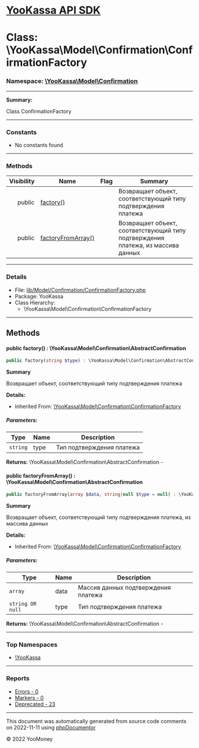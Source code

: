 # [YooKassa API SDK](../home.md)

# Class: \YooKassa\Model\Confirmation\ConfirmationFactory
### Namespace: [\YooKassa\Model\Confirmation](../namespaces/yookassa-model-confirmation.md)
---
**Summary:**

Class ConfirmationFactory


---
### Constants
* No constants found

---
### Methods
| Visibility | Name | Flag | Summary |
| ----------:| ---- | ---- | ------- |
| public | [factory()](../classes/YooKassa-Model-Confirmation-ConfirmationFactory.md#method_factory) |  | Возвращает объект, соответствующий типу подтверждения платежа |
| public | [factoryFromArray()](../classes/YooKassa-Model-Confirmation-ConfirmationFactory.md#method_factoryFromArray) |  | Возвращает объект, соответствующий типу подтверждения платежа, из массива данных |

---
### Details
* File: [lib/Model/Confirmation/ConfirmationFactory.php](../../lib/Model/Confirmation/ConfirmationFactory.php)
* Package: YooKassa
* Class Hierarchy:
  * \YooKassa\Model\Confirmation\ConfirmationFactory

---
## Methods
<a name="method_factory" class="anchor"></a>
#### public factory() : \YooKassa\Model\Confirmation\AbstractConfirmation

```php
public factory(string $type) : \YooKassa\Model\Confirmation\AbstractConfirmation
```

**Summary**

Возвращает объект, соответствующий типу подтверждения платежа

**Details:**
* Inherited From: [\YooKassa\Model\Confirmation\ConfirmationFactory](../classes/YooKassa-Model-Confirmation-ConfirmationFactory.md)

##### Parameters:
| Type | Name | Description |
| ---- | ---- | ----------- |
| <code lang="php">string</code> | type  | Тип подтверждения платежа |

**Returns:** \YooKassa\Model\Confirmation\AbstractConfirmation - 


<a name="method_factoryFromArray" class="anchor"></a>
#### public factoryFromArray() : \YooKassa\Model\Confirmation\AbstractConfirmation

```php
public factoryFromArray(array $data, string|null $type = null) : \YooKassa\Model\Confirmation\AbstractConfirmation
```

**Summary**

Возвращает объект, соответствующий типу подтверждения платежа, из массива данных

**Details:**
* Inherited From: [\YooKassa\Model\Confirmation\ConfirmationFactory](../classes/YooKassa-Model-Confirmation-ConfirmationFactory.md)

##### Parameters:
| Type | Name | Description |
| ---- | ---- | ----------- |
| <code lang="php">array</code> | data  | Массив данных подтверждения платежа |
| <code lang="php">string OR null</code> | type  | Тип подтверждения платежа |

**Returns:** \YooKassa\Model\Confirmation\AbstractConfirmation - 



---

### Top Namespaces

* [\YooKassa](../namespaces/yookassa.md)

---

### Reports
* [Errors - 0](../reports/errors.md)
* [Markers - 0](../reports/markers.md)
* [Deprecated - 23](../reports/deprecated.md)

---

This document was automatically generated from source code comments on 2022-11-11 using [phpDocumentor](http://www.phpdoc.org/)

&copy; 2022 YooMoney